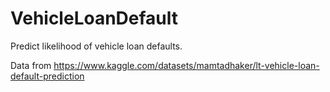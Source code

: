 # VehicleLoanDefault
Predict likelihood of vehicle loan defaults.

Data from https://www.kaggle.com/datasets/mamtadhaker/lt-vehicle-loan-default-prediction
